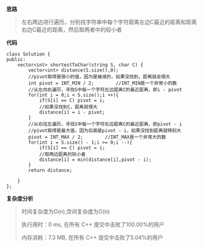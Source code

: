 **思路**

> 左右两边进行遍历，分别找字符串中每个字符距离左边C最近的距离和距离右边C最近的距离，然后取两者中的较小者

**代码**

```
class Solution {
public:
    vector<int> shortestToChar(string S, char C) {
        vector<int> distance(S.size(),0);
        //pivot取得是很小的值，因为是被减的，如果没找到，距离就会很大
        int pivot = INT_MIN / 2;		//INT_MIN是一个非常小的数
        //从左向右遍历，寻找S中每一个字符左边距离C的最近距离，即i - pivot
        for(int i = 0;i < S.size();i ++){
            if(S[i] == C) pivot = i;
            //如果没找到C，距离就很大
            distance[i] = i - pivot;
        }
        //从右往左遍历，寻找S中每一个字符右边距离C的最近距离，即pivot - i
        //pivot取得是最大值，因为后面是pivot - i，如果没找到距离就特别大
        pivot = INT_MAX / 2;		//INT_MAX是一个非常大的数	
        for(int i = S.size() - 1;i >= 0;i --){
            if(S[i] == C) pivot = i;
            //取两边距离的较小者
            distance[i] = min(distance[i],pivot - i);
        }
        return distance;

    }
};
```

**复杂度分析**

> 时间复杂度为O(n),空间复杂度为O(n)
>
> 执行用时：0 ms, 在所有 C++ 提交中击败了100.00%的用户
>
> 内存消耗：7.3 MB, 在所有 C++ 提交中击败了5.04%的用户